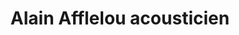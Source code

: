 ---
title: "Alain Afflelou acousticien"
url: /orange/alain-afflelou-acousticien/
shop: Hörgeräte
---